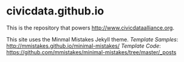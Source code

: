 civicdata.github.io
===================

This is the repository that powers http://www.civicdataalliance.org.

This site uses the Minmal Mistakes Jekyll theme.
*Template Samples*: http://mmistakes.github.io/minimal-mistakes/
*Template Code*: https://github.com/mmistakes/minimal-mistakes/tree/master/_posts
